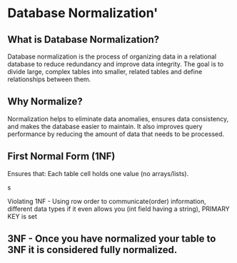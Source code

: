 # Database Normalization'
<h2>What is Database Normalization?</h2>   
<p>Database normalization is the process of organizing data in a relational database to reduce redundancy and improve data integrity. The goal is to divide large, complex tables into smaller, related tables and define relationships between them.</p>

<h2>Why Normalize?</h2>
<p>Normalization helps to eliminate data anomalies, ensures data consistency, and makes the database easier to maintain. It also improves query performance by reducing the amount of data that needs to be processed.</p>

<h2>First Normal Form (1NF)</h2>
<p>Ensures that: Each table cell holds one value (no arrays/lists). </p>s
<p>Violating 1NF - Using row order to communicate(order) information, different data types if it even allows you (int field having a string), PRIMARY KEY is set<p>

## 3NF - Once you have normalized your table to 3NF it is considered fully normalized.


